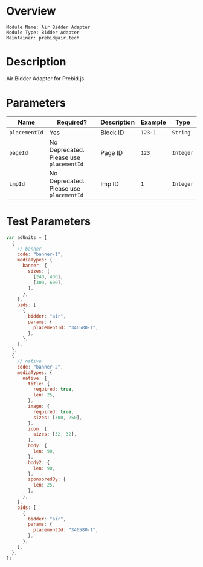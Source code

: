 # Overview

```
Module Name: Air Bidder Adapter
Module Type: Bidder Adapter
Maintainer: prebid@air.tech
```

# Description

Air Bidder Adapter for Prebid.js.

# Parameters

| Name          | Required?                                  | Description | Example | Type      |
| ------------- | ------------------------------------------ | ----------- | ------- | --------- |
| `placementId` | Yes                                        | Block ID    | `123-1` | `String`  |
| `pageId`      | No<br>Deprecated. Please use `placementId` | Page ID     | `123`   | `Integer` |
| `impId`       | No<br>Deprecated. Please use `placementId` | Imp ID      | `1`     | `Integer` |

# Test Parameters

```javascript
var adUnits = [
  {
    // banner
    code: "banner-1",
    mediaTypes: {
      banner: {
        sizes: [
          [240, 400],
          [300, 600],
        ],
      },
    },
    bids: [
      {
        bidder: "air",
        params: {
          placementId: "346580-1",
        },
      },
    ],
  },
  {
    // native
    code: "banner-2",
    mediaTypes: {
      native: {
        title: {
          required: true,
          len: 25,
        },
        image: {
          required: true,
          sizes: [300, 250],
        },
        icon: {
          sizes: [32, 32],
        },
        body: {
          len: 90,
        },
        body2: {
          len: 90,
        },
        sponsoredBy: {
          len: 25,
        },
      },
    },
    bids: [
      {
        bidder: "air",
        params: {
          placementId: "346580-1",
        },
      },
    ],
  },
];
```

